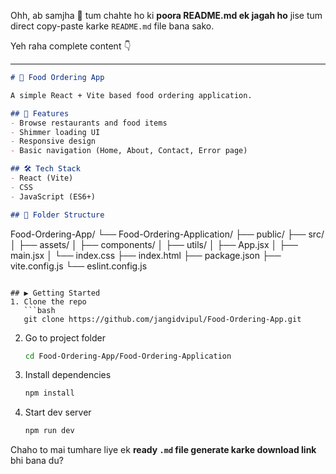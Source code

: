 Ohh, ab samjha 🙂 tum chahte ho ki **poora README.md ek jagah ho** jise tum direct copy-paste karke `README.md` file bana sako.

Yeh raha complete content 👇

---

```markdown
# 🍔 Food Ordering App

A simple React + Vite based food ordering application.

## 🚀 Features
- Browse restaurants and food items  
- Shimmer loading UI  
- Responsive design  
- Basic navigation (Home, About, Contact, Error page)  

## 🛠️ Tech Stack
- React (Vite)  
- CSS  
- JavaScript (ES6+)  

## 📂 Folder Structure
```

Food-Ordering-App/
└── Food-Ordering-Application/
├── public/
├── src/
│   ├── assets/
│   ├── components/
│   ├── utils/
│   ├── App.jsx
│   ├── main.jsx
│   └── index.css
├── index.html
├── package.json
├── vite.config.js
└── eslint.config.js

````

## ▶️ Getting Started
1. Clone the repo  
   ```bash
   git clone https://github.com/jangidvipul/Food-Ordering-App.git
````

2. Go to project folder

   ```bash
   cd Food-Ordering-App/Food-Ordering-Application
   ```
3. Install dependencies

   ```bash
   npm install
   ```
4. Start dev server

   ```bash
   npm run dev
   ```


Chaho to mai tumhare liye ek **ready `.md` file generate karke download link** bhi bana du?
```

